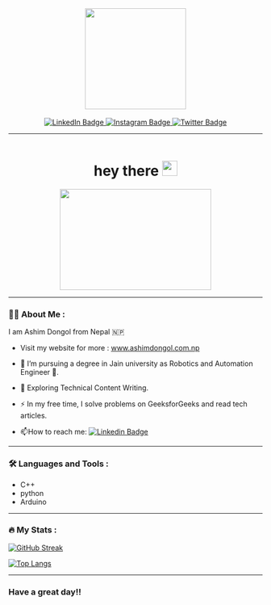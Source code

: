 <div id="header" align="center">
  <img src="https://media.giphy.com/media/JCPMBYYdzSpvMEjfbm/giphy.gif" width="200"/>
</div>
<br>
<div id="badges"  align="center">
  <a href="https://www.linkedin.com/in/ashimdongol">
    <img src="https://img.shields.io/badge/LinkedIn-blue?style=for-the-badge&logo=linkedin&logoColor=white" alt="LinkedIn Badge"/>
  </a>
  <a href="https://www.instagram.com/iam_ashimdongol/">
    <img src="https://img.shields.io/badge/Instagram-grey?style=for-the-badge&logo=instagram&logoColor=white" alt="Instagram Badge"/>
  </a>
  <a href="https://twitter.com/AshimDongol2">
    <img src="https://img.shields.io/badge/Twitter-blue?style=for-the-badge&logo=twitter&logoColor=white" alt="Twitter Badge"/>
  </a>
  <br>
  <hr>
  <img src="https://komarev.com/ghpvc/?username=AshimD1&style=flat-square&color=blue" alt="" />
  <h1>
  hey there
  <img src="https://media.giphy.com/media/hvRJCLFzcasrR4ia7z/giphy.gif" width="30px"/>
</h1>
</div>
<div align="center">
  <img src="https://media.giphy.com/media/0RbZFzKFP5KbT5P2SH/giphy.gif" width="300" height="200"/>
</div>

---

### :man_technologist: About Me :
I am Ashim Dongol from Nepal :nepal:

- Visit my website for more : www.ashimdongol.com.np

- :telescope: I’m pursuing a degree in Jain university as Robotics and Automation Engineer :robot:.

- :seedling: Exploring Technical Content Writing.

- :zap: In my free time, I solve problems on GeeksforGeeks and read tech articles.

- :mailbox:How to reach me:  [![Linkedin Badge](https://img.shields.io/badge/-Ashim-blue?style=flat&logo=Linkedin&logoColor=white)](www.linkedin.com/in/ashimdongol)

---
### :hammer_and_wrench: Languages and Tools :

- C++
- python
- Arduino

---

### :fire: My Stats :

[![GitHub Streak](http://github-readme-streak-stats.herokuapp.com?user=AshimD1&theme=dark&background=000000)](https://git.io/streak-stats)

[![Top Langs](https://github-readme-stats.vercel.app/api/top-langs/?username=AshimD1&layout=compact&theme=vision-friendly-dark)](https://github.com/anuraghazra/github-readme-stats)

---
### Have a great day!!
